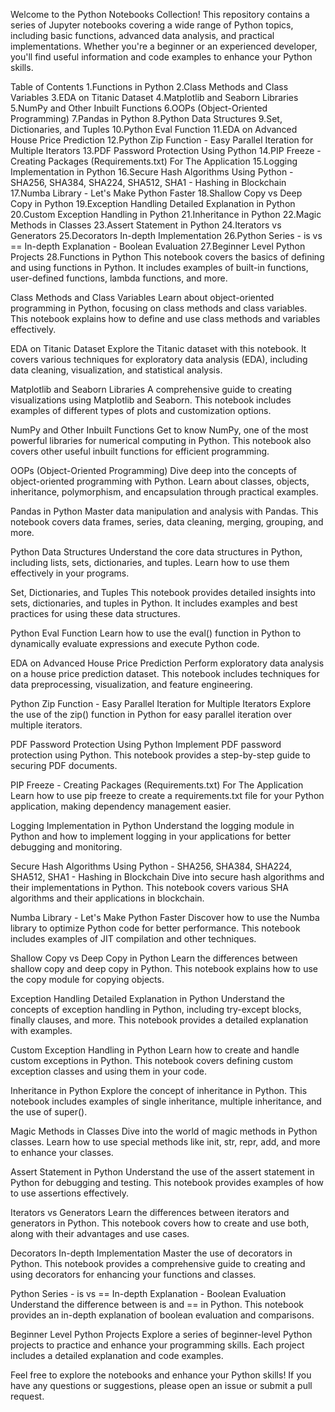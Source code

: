 Welcome to the Python Notebooks Collection! This repository contains a series of Jupyter notebooks covering a wide range of Python topics, including basic functions, advanced data analysis, and practical implementations. Whether you're a beginner or an experienced developer, you'll find useful information and code examples to enhance your Python skills.

Table of Contents
1.Functions in Python
2.Class Methods and Class Variables
3.EDA on Titanic Dataset
4.Matplotlib and Seaborn Libraries
5.NumPy and Other Inbuilt Functions
6.OOPs (Object-Oriented Programming)
7.Pandas in Python
8.Python Data Structures
9.Set, Dictionaries, and Tuples
10.Python Eval Function
11.EDA on Advanced House Price Prediction
12.Python Zip Function - Easy Parallel Iteration for Multiple Iterators
13.PDF Password Protection Using Python
14.PIP Freeze - Creating Packages (Requirements.txt) For The Application
15.Logging Implementation in Python
16.Secure Hash Algorithms Using Python - SHA256, SHA384, SHA224, SHA512, SHA1 - Hashing in Blockchain
17.Numba Library - Let's Make Python Faster
18.Shallow Copy vs Deep Copy in Python
19.Exception Handling Detailed Explanation in Python
20.Custom Exception Handling in Python
21.Inheritance in Python
22.Magic Methods in Classes
23.Assert Statement in Python
24.Iterators vs Generators
25.Decorators In-depth Implementation
26.Python Series - is vs == In-depth Explanation - Boolean Evaluation
27.Beginner Level Python Projects
28.Functions in Python
This notebook covers the basics of defining and using functions in Python. It includes examples of built-in functions, user-defined functions, lambda functions, and more.

Class Methods and Class Variables
Learn about object-oriented programming in Python, focusing on class methods and class variables. This notebook explains how to define and use class methods and variables effectively.

EDA on Titanic Dataset
Explore the Titanic dataset with this notebook. It covers various techniques for exploratory data analysis (EDA), including data cleaning, visualization, and statistical analysis.

Matplotlib and Seaborn Libraries
A comprehensive guide to creating visualizations using Matplotlib and Seaborn. This notebook includes examples of different types of plots and customization options.

NumPy and Other Inbuilt Functions
Get to know NumPy, one of the most powerful libraries for numerical computing in Python. This notebook also covers other useful inbuilt functions for efficient programming.

OOPs (Object-Oriented Programming)
Dive deep into the concepts of object-oriented programming with Python. Learn about classes, objects, inheritance, polymorphism, and encapsulation through practical examples.

Pandas in Python
Master data manipulation and analysis with Pandas. This notebook covers data frames, series, data cleaning, merging, grouping, and more.

Python Data Structures
Understand the core data structures in Python, including lists, sets, dictionaries, and tuples. Learn how to use them effectively in your programs.

Set, Dictionaries, and Tuples
This notebook provides detailed insights into sets, dictionaries, and tuples in Python. It includes examples and best practices for using these data structures.

Python Eval Function
Learn how to use the eval() function in Python to dynamically evaluate expressions and execute Python code.

EDA on Advanced House Price Prediction
Perform exploratory data analysis on a house price prediction dataset. This notebook includes techniques for data preprocessing, visualization, and feature engineering.

Python Zip Function - Easy Parallel Iteration for Multiple Iterators
Explore the use of the zip() function in Python for easy parallel iteration over multiple iterators.

PDF Password Protection Using Python
Implement PDF password protection using Python. This notebook provides a step-by-step guide to securing PDF documents.

PIP Freeze - Creating Packages (Requirements.txt) For The Application
Learn how to use pip freeze to create a requirements.txt file for your Python application, making dependency management easier.

Logging Implementation in Python
Understand the logging module in Python and how to implement logging in your applications for better debugging and monitoring.

Secure Hash Algorithms Using Python - SHA256, SHA384, SHA224, SHA512, SHA1 - Hashing in Blockchain
Dive into secure hash algorithms and their implementations in Python. This notebook covers various SHA algorithms and their applications in blockchain.

Numba Library - Let's Make Python Faster
Discover how to use the Numba library to optimize Python code for better performance. This notebook includes examples of JIT compilation and other techniques.

Shallow Copy vs Deep Copy in Python
Learn the differences between shallow copy and deep copy in Python. This notebook explains how to use the copy module for copying objects.

Exception Handling Detailed Explanation in Python
Understand the concepts of exception handling in Python, including try-except blocks, finally clauses, and more. This notebook provides a detailed explanation with examples.

Custom Exception Handling in Python
Learn how to create and handle custom exceptions in Python. This notebook covers defining custom exception classes and using them in your code.

Inheritance in Python
Explore the concept of inheritance in Python. This notebook includes examples of single inheritance, multiple inheritance, and the use of super().

Magic Methods in Classes
Dive into the world of magic methods in Python classes. Learn how to use special methods like init, str, repr, add, and more to enhance your classes.

Assert Statement in Python
Understand the use of the assert statement in Python for debugging and testing. This notebook provides examples of how to use assertions effectively.

Iterators vs Generators
Learn the differences between iterators and generators in Python. This notebook covers how to create and use both, along with their advantages and use cases.

Decorators In-depth Implementation
Master the use of decorators in Python. This notebook provides a comprehensive guide to creating and using decorators for enhancing your functions and classes.

Python Series - is vs == In-depth Explanation - Boolean Evaluation
Understand the difference between is and == in Python. This notebook provides an in-depth explanation of boolean evaluation and comparisons.

Beginner Level Python Projects
Explore a series of beginner-level Python projects to practice and enhance your programming skills. Each project includes a detailed explanation and code examples.

Feel free to explore the notebooks and enhance your Python skills! If you have any questions or suggestions, please open an issue or submit a pull request.

